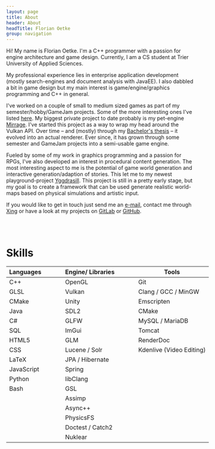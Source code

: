 ```yaml
---
layout: page
title: About
header: About
headTitle: Florian Oetke
group: navigation
---
```

<div class="dual_column_container" markdown="1">
<div class="dual_column" markdown="1">

Hi! My name is Florian Oetke. I'm a C++ programmer with a passion for engine architecture and game design. Currently, I am a CS student at Trier University of Applied Sciences.

My professional experience lies in enterprise application development (mostly search-engines and document analysis with JavaEE). I also dabbled a bit in game design but my main interest is game/engine/graphics programming and C++ in general.

I've worked on a couple of small to medium sized games as part of my semester/hobby/GameJam projects. Some of the more interesting ones I've listed <a href="/portfolio">here</a>. My biggest private project to date probably is my pet-engine <a href="/portfolio#mirrage">Mirrage</a>. I've started this project as a way to wrap my head around the Vulkan API. Over time &ndash; and (mostly) through my <a href="/ssgi_thesis.pdf">Bachelor's thesis</a> &ndash; it evolved into an actual renderer. Ever since, it has grown through some semester and GameJam projects into a semi-usable game engine.

Fueled by some of my work in graphics programming and a passion for RPGs, I've also developed an interest in procedural content generation. The most interesting aspect to me is the potential of game world generation and interactive generation/adaption of stories. This let me to my newest playground-project <a href="/portfolio#yggdrasill">Yggdrasill</a>. This project is still in a pretty early stage, but my goal is to create a framework that can be used generate realistic world-maps based on physical simulations and artistic input.

If you would like to get in touch just send me an <a href="mailto:info@second-system.de">e-mail</a>, contact me through <a href="http://www.xing.com/profile/Florian_Oetke" rel="noopener noreferrer">Xing</a> or have a look at my projects on <a href="https://gitlab.com/lowkey42" rel="noopener noreferrer">GitLab</a> or <a href="https://github.com/lowkey42" rel="noopener noreferrer">GitHub</a>.

<br><br>

</div>

<div class="dual_column" markdown="1" style="min-width:40em">

# Skills


| Languages	   | 	   | 	   | 	   | Engine/ Libraries |  |  |  | Tools |
|--------------|-------------------|-------|--------------|--------------|--------------|--------------|--------------|--------------|
| C++   |    |    |    | OpenGL |  |  |  | Git |
| GLSL |  |  |  | Vulkan |  |  |  | Clang / GCC / MinGW |
| CMake |  |  |  | Unity |  |  |  | Emscripten |
| Java  	            |   	            |   	            |   	            | SDL2 |  |  |  | CMake |
| C#         |  |  |  | GLFW |  |  |  | MySQL / MariaDB |
| SQL |  |  |  | ImGui |  |  |  | Tomcat                   |
| HTML5 |  |  |  | GLM |  |  |  | RenderDoc |
| CSS        |  |  |  | Lucene / Solr |  |  |  | Kdenlive (Video Editing) |
| LaTeX |  |  |  | JPA / Hibernate   |  |  |  |                          |
| JavaScript |  |  |  | Spring |  |  |  |  |
| Python     | | | | libClang | | | | |
| Bash       |  |  |  | GSL |  |  |  |  |
|            |  |  |  | Assimp |  |  |  |  |
|  |  |  |  | Async++ |  |  |  |  |
|  |  |  |  | PhysicsFS |  |  |  |  |
|  |  |  |  | Doctest / Catch2 |  |  |  |  |
|  |  |  |  | Nuklear |  |  |  |  |

</div>
</div>

